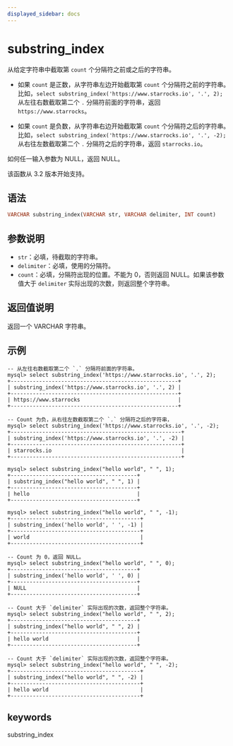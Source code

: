 ```yaml
---
displayed_sidebar: docs
---
```


# substring_index



从给定字符串中截取第 `count` 个分隔符之前或之后的字符串。

- 如果 `count` 是正数，从字符串左边开始截取第 `count` 个分隔符之前的字符串。比如，`select substring_index('https://www.starrocks.io', '.', 2);` 从左往右数截取第二个 `.` 分隔符前面的字符串，返回 `https://www.starrocks`。

- 如果 `count` 是负数，从字符串右边开始截取第 `count` 个分隔符之后的字符串。比如，`select substring_index('https://www.starrocks.io', '.', -2);` 从右往左数截取第二个 `.` 分隔符之后的字符串，返回 `starrocks.io`。

如何任一输入参数为 NULL，返回 NULL。

该函数从 3.2 版本开始支持。

## 语法

```Haskell
VARCHAR substring_index(VARCHAR str, VARCHAR delimiter, INT count)
```

## 参数说明

- `str`：必填，待截取的字符串。
- `delimiter`：必填，使用的分隔符。
- `count`：必填，分隔符出现的位置。不能为 0，否则返回 NULL。如果该参数值大于 `delimiter` 实际出现的次数，则返回整个字符串。

## 返回值说明

返回一个 VARCHAR 字符串。

## 示例

```Plain Text
-- 从左往右数截取第二个 `.` 分隔符前面的字符串。
mysql> select substring_index('https://www.starrocks.io', '.', 2);
+-----------------------------------------------------+
| substring_index('https://www.starrocks.io', '.', 2) |
+-----------------------------------------------------+
| https://www.starrocks                               |
+-----------------------------------------------------+

-- Count 为负，从右往左数截取第二个 `.` 分隔符之后的字符串，
mysql> select substring_index('https://www.starrocks.io', '.', -2);
+------------------------------------------------------+
| substring_index('https://www.starrocks.io', '.', -2) |
+------------------------------------------------------+
| starrocks.io                                         |
+------------------------------------------------------+

mysql> select substring_index("hello world", " ", 1);
+----------------------------------------+
| substring_index("hello world", " ", 1) |
+----------------------------------------+
| hello                                  |
+----------------------------------------+

mysql> select substring_index("hello world", " ", -1);
+-----------------------------------------+
| substring_index('hello world', ' ', -1) |
+-----------------------------------------+
| world                                   |
+-----------------------------------------+

-- Count 为 0，返回 NULL。
mysql> select substring_index("hello world", " ", 0);
+----------------------------------------+
| substring_index('hello world', ' ', 0) |
+----------------------------------------+
| NULL                                   |
+----------------------------------------+

-- Count 大于 `delimiter` 实际出现的次数，返回整个字符串。
mysql> select substring_index("hello world", " ", 2);
+----------------------------------------+
| substring_index("hello world", " ", 2) |
+----------------------------------------+
| hello world                            |
+----------------------------------------+

-- Count 大于 `delimiter` 实际出现的次数，返回整个字符串。
mysql> select substring_index("hello world", " ", -2);
+-----------------------------------------+
| substring_index("hello world", " ", -2) |
+-----------------------------------------+
| hello world                             |
+-----------------------------------------+
```

## keywords

substring_index